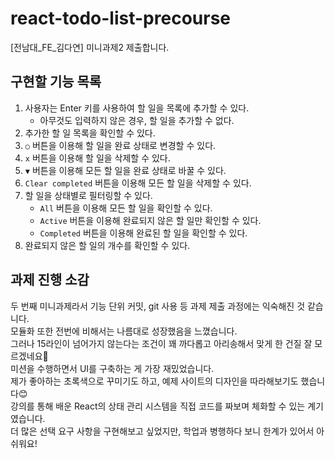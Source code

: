 # react-todo-list-precourse

[전남대_FE_김다연] 미니과제2 제출합니다.

## 구현할 기능 목록
1. 사용자는 Enter 키를 사용하여 할 일을 목록에 추가할 수 있다.
	- 아무것도 입력하지 않은 경우, 할 일을 추가할 수 없다.
2. 추가한 할 일 목록을 확인할 수 있다.
3. `○`  버튼을 이용해 할 일을 완료 상태로 변경할 수 있다.
4. `x` 버튼을 이용해 할 일을 삭제할 수 있다.
5. `▼` 버튼을 이용해 모든 할 일을 완료 상태로 바꿀 수 있다.
6. `Clear completed` 버튼을 이용해 모든 할 일을 삭제할 수 있다.
7. 할 일을 상태별로 필터링할 수 있다.
	- `All` 버튼을 이용해 모든 할 일을 확인할 수 있다.
	- `Active` 버튼을 이용해 완료되지 않은 할 일만 확인할 수 있다.
	- `Completed` 버튼을 이용해 완료된 할 일을 확인할 수 있다.
8. 완료되지 않은 할 일의 개수를 확인할 수 있다.

## 과제 진행 소감
두 번째 미니과제라서 기능 단위 커밋, git 사용 등 과제 제출 과정에는 익숙해진 것 같습니다. \
모듈화 또한 전번에 비해서는 나름대로 성장했음을 느꼈습니다. \
그러나 15라인이 넘어가지 않는다는 조건이 꽤 까다롭고 아리송해서 맞게 한 건질 잘 모르겠네요🤔 \
미션을 수행하면서 UI를 구축하는 게 가장 재밌었습니다. \
제가 좋아하는 초록색으로 꾸미기도 하고, 예제 사이트의 디자인을 따라해보기도 했습니다😊 \
강의를 통해 배운 React의 상태 관리 시스템을 직접 코드를 짜보며 체화할 수 있는 계기였습니다. \
더 많은 선택 요구 사항을 구현해보고 싶었지만, 학업과 병행하다 보니 한계가 있어서 아쉬워요!
